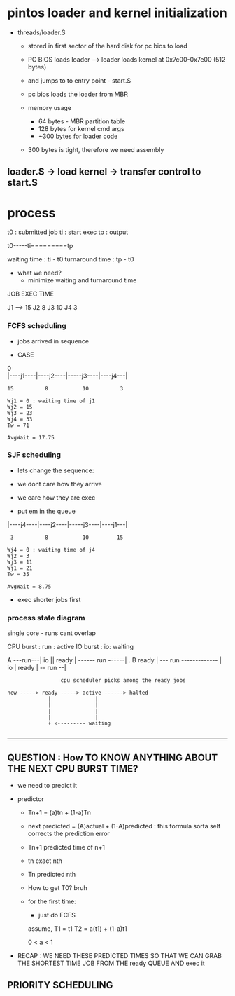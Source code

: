 # pintos loader and kernel initialization

- threads/loader.S
    - stored in first sector of the hard disk for pc bios to load
    - PC BIOS loads loader --> loader loads kernel at 0x7c00-0x7e00 (512 bytes)
    - and jumps to to entry point - start.S


    - pc bios loads the loader from MBR
    - memory usage
        - 64 bytes - MBR partition table
        - 128 bytes for kernel cmd args
        - ~300 bytes for loader code

    - 300 bytes is tight, therefore we need assembly


## loader.S -> load kernel -> transfer control to start.S


# process

t0 : submitted job 
ti : start exec
tp : output 

t0-----ti=========tp 


waiting time : ti - t0
turnaround time : tp - t0 


- what we need?
    - minimize waiting and turnaround time





JOB    EXEC TIME

J1  --> 15
J2      8
J3      10
J4      3


### FCFS scheduling

- jobs arrived in sequence

- CASE 

0   
|----j1----|----j2----|-----j3----|----j4---|

    15          8           10          3

    Wj1 = 0 : waiting time of j1
    Wj2 = 15
    Wj3 = 23
    Wj4 = 33
    Tw = 71

    AvgWait = 17.75




### SJF scheduling
- lets change the sequence:
- we dont care how they arrive
- we care how they are exec

- put em in the queue


|----j4----|----j2----|-----j3----|----j1---|

     3          8           10         15

    Wj4 = 0 : waiting time of j4
    Wj2 = 3
    Wj3 = 11
    Wj1 = 21
    Tw = 35

    AvgWait = 8.75


- exec shorter jobs first




### process state diagram

single core - runs cant overlap


CPU burst : run : active
IO burst : io: waiting


A ---run---| io           || ready | ------ run ------| .
B ready    | --- run ------------- | io       | ready | -- run --|



                     cpu scheduler picks among the ready jobs

```
new -----> ready -----> active ------> halted
             |              |
             |              |
             |              |
             |              |
             + <--------- waiting
             
```
-----
## QUESTION : How TO KNOW ANYTHING ABOUT THE NEXT CPU BURST TIME?

- we need to predict it

- predictor
    - Tn+1 = (a)tn + (1-a)Tn

    - next predicted = (A)actual + (1-A)predicted  : this formula sorta self corrects the prediction error


    - Tn+1 predicted time of n+1
    - tn exact nth
    - Tn predicted nth



    - How to get T0? bruh

    - for the first time:
        - just do FCFS  

        assume,  T1 = t1
        T2 = a(t1) + (1-a)t1

        0 < a < 1


- RECAP : WE NEED THESE PREDICTED TIMES SO THAT WE CAN GRAB THE SHORTEST TIME JOB FROM THE ready QUEUE AND exec it


## PRIORITY SCHEDULING






        





